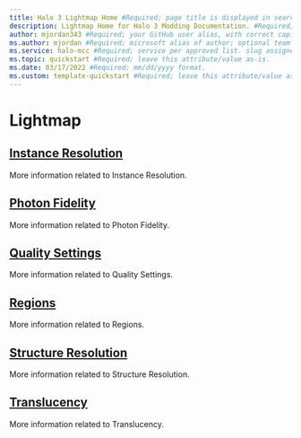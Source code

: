 ```yaml
---
title: Halo 3 Lightmap Home #Required; page title is displayed in search results. Include the brand.
description: Lightmap Home for Halo 3 Modding Documentation. #Required; article description that is displayed in search results. 
author: mjordan343 #Required; your GitHub user alias, with correct capitalization.
ms.author: mjordan #Required; microsoft alias of author; optional team alias.
ms.service: halo-mcc #Required; service per approved list. slug assigned by ACOM.
ms.topic: quickstart #Required; leave this attribute/value as-is.
ms.date: 03/17/2022 #Required; mm/dd/yyyy format.
ms.custom: template-quickstart #Required; leave this attribute/value as-is.
---
```


# Lightmap

## [**Instance Resolution**](../Lightmap/InstanceResolution.md)

More information related to Instance Resolution.

## [**Photon Fidelity**](../Lightmap/PhotonFidelity.md)

More information related to Photon Fidelity.

## [**Quality Settings**](../Lightmap/QualitySettings.md)

More information related to Quality Settings.

## [**Regions**](../Lightmap/Regions.md)

More information related to Regions.

## [**Structure Resolution**](../Lightmap/StructureResolution.md)

More information related to Structure Resolution.

## [**Translucency**](../Lightmap/Translucency.md)

More information related to Translucency.
